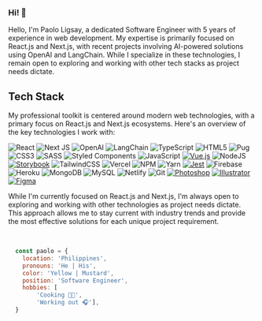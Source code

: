 ### Hi! 👋
Hello, I'm Paolo Ligsay, a dedicated Software Engineer with 5 years of experience in web development. My expertise is primarily focused on React.js and Next.js, with recent projects involving AI-powered solutions using OpenAI and LangChain. While I specialize in these technologies, I remain open to exploring and working with other tech stacks as project needs dictate.

## Tech Stack

My professional toolkit is centered around modern web technologies, with a primary focus on React.js and Next.js ecosystems. Here's an overview of the key technologies I work with:

![React](https://img.shields.io/badge/react-%2320232a.svg?style=for-the-badge&logo=react&logoColor=%2361DAFB)
![Next JS](https://img.shields.io/badge/Next-black?style=for-the-badge&logo=next.js&logoColor=white)
![OpenAI](https://img.shields.io/badge/OpenAI-%23412991.svg?style=for-the-badge&amp;logo=openai&amp;logoColor=white)
![LangChain](https://img.shields.io/badge/LangChain-%23000000.svg?style=for-the-badge&amp;logo=chainlink&amp;logoColor=white)
![TypeScript](https://img.shields.io/badge/typescript-%23007ACC.svg?style=for-the-badge&logo=typescript&logoColor=white)
![HTML5](https://img.shields.io/badge/html5-%23E34F26.svg?style=for-the-badge&logo=html5&logoColor=white)
![Pug](https://img.shields.io/badge/Pug-FFF?style=for-the-badge&logo=pug&logoColor=A86454)
![CSS3](https://img.shields.io/badge/css3-%231572B6.svg?style=for-the-badge&logo=css3&logoColor=white)
![SASS](https://img.shields.io/badge/SASS-hotpink.svg?style=for-the-badge&logo=SASS&logoColor=white)
![Styled Components](https://img.shields.io/badge/styled--components-DB7093?style=for-the-badge&logo=styled-components&logoColor=white)
![JavaScript](https://img.shields.io/badge/javascript-%23323330.svg?style=for-the-badge&logo=javascript&logoColor=%23F7DF1E)
[![Vue.js](https://img.shields.io/badge/vue.js-%234FC08D.svg?style=for-the-badge&logo=vue.js&logoColor=white)](https://vuejs.org/)
![NodeJS](https://img.shields.io/badge/node.js-6DA55F?style=for-the-badge&logo=node.js&logoColor=white)
[![Storybook](https://img.shields.io/badge/storybook-%23FF4785.svg?style=for-the-badge&logo=storybook&logoColor=white)](https://storybook.js.org/)
![TailwindCSS](https://img.shields.io/badge/tailwindcss-%2338B2AC.svg?style=for-the-badge&logo=tailwind-css&logoColor=white)
![Vercel](https://img.shields.io/badge/vercel-%23000000.svg?style=for-the-badge&logo=vercel&logoColor=white)
![NPM](https://img.shields.io/badge/NPM-%23000000.svg?style=for-the-badge&logo=npm&logoColor=white)
![Yarn](https://img.shields.io/badge/yarn-%232C8EBB.svg?style=for-the-badge&logo=yarn&logoColor=white)
[![Jest](https://img.shields.io/badge/jest-%23C21325.svg?style=for-the-badge&logo=jest&logoColor=white)](https://jestjs.io/)
![Firebase](https://img.shields.io/badge/firebase-%23039BE5.svg?style=for-the-badge&logo=firebase)
![Heroku](https://img.shields.io/badge/heroku-%23430098.svg?style=for-the-badge&logo=heroku&logoColor=white)
![MongoDB](https://img.shields.io/badge/MongoDB-%234ea94b.svg?style=for-the-badge&logo=mongodb&logoColor=white)
![MySQL](https://img.shields.io/badge/mysql-%2300f.svg?style=for-the-badge&logo=mysql&logoColor=white)
![Netlify](https://img.shields.io/badge/netlify-%23000000.svg?style=for-the-badge&logo=netlify&logoColor=#00C7B7)
![Git](https://img.shields.io/badge/git-%23F05032.svg?style=for-the-badge&logo=git&logoColor=white)
[![Photoshop](https://img.shields.io/badge/Photoshop-%2331A8FF.svg?style=for-the-badge&logo=Adobe%20Photoshop&logoColor=white)](https://www.adobe.com/products/photoshop.html)
[![Illustrator](https://img.shields.io/badge/Illustrator-%23FF9A00.svg?style=for-the-badge&logo=Adobe%20Illustrator&logoColor=white)](https://www.adobe.com/products/illustrator.html)
[![Figma](https://img.shields.io/badge/Figma-%23F24E1E.svg?style=for-the-badge&logo=Figma&logoColor=white)](https://www.figma.com/)

While I'm currently focused on React.js and Next.js, I'm always open to exploring and working with other technologies as project needs dictate. This approach allows me to stay current with industry trends and provide the most effective solutions for each unique project requirement.

<br/>

```js
  const paolo = {
    location: 'Philippines',
    pronouns: 'He | His',
    color: 'Yellow | Mustard',
    position: 'Software Engineer',
    hobbies: [
        'Cooking 👨‍🍳', 
        'Working out 🎧'],
  }
```


